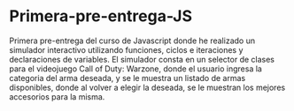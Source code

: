 # Primera-pre-entrega-JS

Primera pre-entrega del curso de Javascript donde he realizado un simulador interactivo utilizando funciones, ciclos e iteraciones y declaraciones de variables. El simulador consta en un selector de clases para el videojuego Call of Duty: Warzone, donde el usuario ingresa la categoria del arma deseada, y se le muestra un listado de armas disponibles, donde al volver a elegir la deseada, se le muestran los mejores accesorios para la misma.
